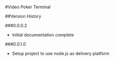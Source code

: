 #Video Poker Terminal

##Version History

###0.0.0.2
- Initial documentation complete

###0.0.1.0
- Setup project to use node.js as delivery platform
